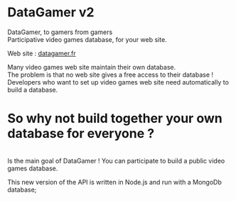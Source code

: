 DataGamer v2
=========
DataGamer, to gamers from gamers<br>
Participative video games database, for your web site.

Web site : <a href="http://datagamer.fr">datagamer.fr</a>

Many video games web site maintain their own database.<br>
The problem is that no web site gives a free access to their database !<br>
Developers who want to set up video games web site need automatically to build a database.

So why not build together your own database for everyone ?
=========
<br>
Is the main goal of DataGamer ! You can participate to build a public video games database.

This new version of the API is written in Node.js and run with a MongoDb database;
